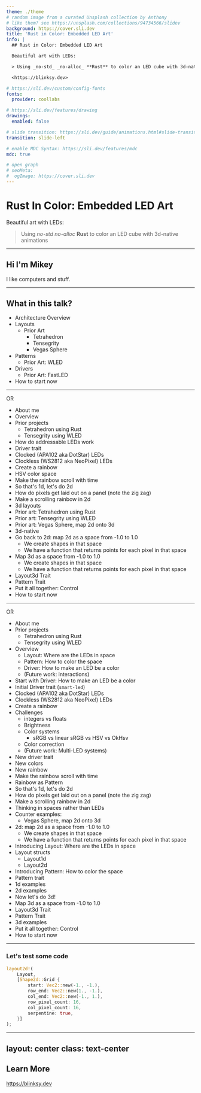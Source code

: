 ```yaml
---
theme: ./theme
# random image from a curated Unsplash collection by Anthony
# like them? see https://unsplash.com/collections/94734566/slidev
background: https://cover.sli.dev
title: 'Rust in Color: Embedded LED Art'
info: |
  ## Rust in Color: Embedded LED Art

  Beautiful art with LEDs:

  > Using _no-std_ _no-alloc_ **Rust** to color an LED cube with 3d-native animations

  <https://blinksy.dev>

# https://sli.dev/custom/config-fonts
fonts:
  provider: coollabs

# https://sli.dev/features/drawing
drawings:
  enabled: false

# slide transition: https://sli.dev/guide/animations.html#slide-transitions
transition: slide-left

# enable MDC Syntax: https://sli.dev/features/mdc
mdc: true

# open graph
# seoMeta:
#  ogImage: https://cover.sli.dev
---
```


# Rust In Color: Embedded LED Art

Beautiful art with LEDs:

> Using _no-std_ _no-alloc_ **Rust** to color an LED cube with 3d-native animations

<div class="abs-br m-6 text-xl">
  <a href="https://github.com/ahdinosaur/rustforge-2025-rust-in-color" target="_blank" class="slidev-icon-btn">
    <carbon:logo-github />
  </a>
</div>

<!--
Slide notes?
-->

---

## Hi I'm Mikey

I like computers and stuff.

<!--
-->

---

## What in this talk?

- Architecture Overview
- Layouts
  - Prior Art
    - Tetrahedron
    - Tensegrity
    - Vegas Sphere
- Patterns
  - Prior Art: WLED
- Drivers
  - Prior Art: FastLED
- How to start now

---

OR

- About me
- Overview
- Prior projects
    - Tetrahedron using Rust
    - Tensegrity using WLED
- How do addressable LEDs work
- Driver trait
- Clocked (APA102 aka DotStar) LEDs
- Clockless (WS2812 aka NeoPixel) LEDs
- Create a rainbow
- HSV color space
- Make the rainbow scroll with time
- So that's 1d, let's do 2d
- How do pixels get laid out on a panel (note the zig zag)
- Make a scrolling rainbow in 2d
- 3d layouts
- Prior art: Tetrahedron using Rust
- Prior art: Tensegrity using WLED
- Prior art: Vegas Sphere, map 2d onto 3d
- 3d-native
- Go back to 2d: map 2d as a space from -1.0 to 1.0
    - We create shapes in that space
    - We have a function that returns points for each pixel in that space
- Map 3d as a space from -1.0 to 1.0
    - We create shapes in that space
    - We have a function that returns points for each pixel in that space
- Layout3d Trait
- Pattern Trait
- Put it all together: Control
- How to start now

---

OR

- About me
- Prior projects
    - Tetrahedron using Rust
    - Tensegrity using WLED
- Overview
  - Layout: Where are the LEDs in space
  - Pattern: How to color the space
  - Driver: How to make an LED be a color
  - (Future work: interactions)
- Start with Driver: How to make an LED be a color
- Initial Driver trait (`smart-led`)
- Clocked (APA102 aka DotStar) LEDs
- Clockless (WS2812 aka NeoPixel) LEDs
- Create a rainbow
- Challenges
  - integers vs floats
  - Brightness
  - Color systems
    - sRGB vs linear sRGB vs HSV vs OkHsv
  - Color correction
  - (Future work: Multi-LED systems)
- New driver trait
- New colors
- New rainbow
- Make the rainbow scroll with time
- Rainbow as Pattern
- So that's 1d, let's do 2d
- How do pixels get laid out on a panel (note the zig zag)
- Make a scrolling rainbow in 2d
- Thinking in spaces rather than LEDs
- Counter examples:
    - Vegas Sphere, map 2d onto 3d
- 2d: map 2d as a space from -1.0 to 1.0
    - We create shapes in that space
    - We have a function that returns points for each pixel in that space
- Introducing Layout: Where are the LEDs in space
- Layout structs
   - Layout1d
   - Layout2d
- Introducing Pattern: How to color the space
- Pattern trait
- 1d examples
- 2d examples
- Now let's do 3d!
- Map 3d as a space from -1.0 to 1.0
- Layout3d Trait
- Pattern Trait
- 3d examples
- Put it all together: Control
- How to start now

---

### Let's test some code

```rust
layout2d!(
    Layout,
    [Shape2d::Grid {
        start: Vec2::new(-1., -1.),
        row_end: Vec2::new(1., -1.),
        col_end: Vec2::new(-1., 1.),
        row_pixel_count: 16,
        col_pixel_count: 16,
        serpentine: true,
    }]
);
```

---
layout: center
class: text-center
---

## Learn More

<https://blinksy.dev>

<PoweredBySlidev mt-10 />
